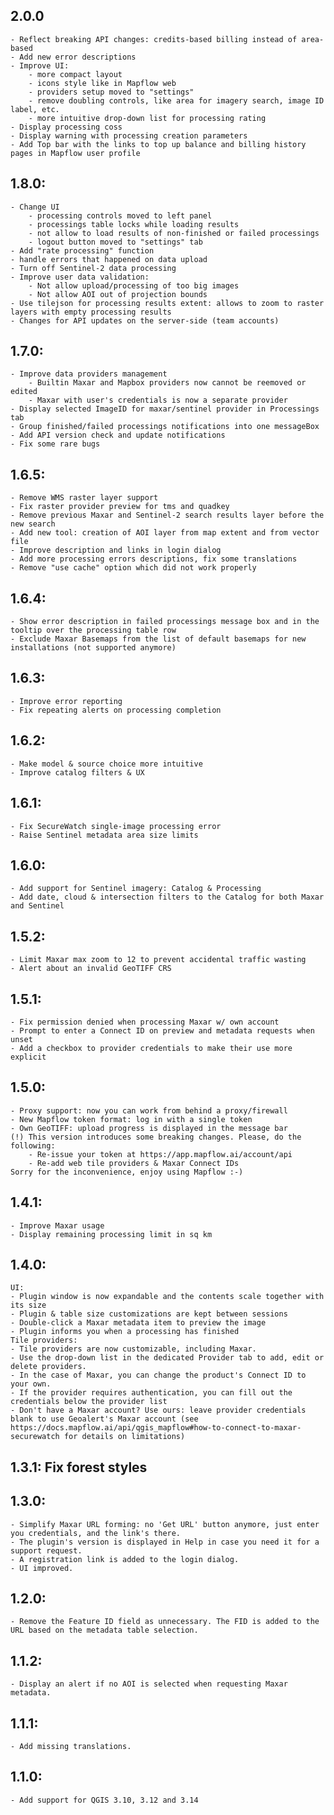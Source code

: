 ## 2.0.0
    - Reflect breaking API changes: credits-based billing instead of area-based
    - Add new error descriptions
    - Improve UI:
        - more compact layout
        - icons style like in Mapflow web
        - providers setup moved to "settings"
        - remove doubling controls, like area for imagery search, image ID label, etc.
        - more intuitive drop-down list for processing rating
    - Display processing coss
    - Display warning with processing creation parameters
    - Add Top bar with the links to top up balance and billing history pages in Mapflow user profile

## 1.8.0:
    - Change UI
        - processing controls moved to left panel
        - processings table locks while loading results
        - not allow to load results of non-finished or failed processings
        - logout button moved to "settings" tab
    - Add "rate processing" function
    - handle errors that happened on data upload
    - Turn off Sentinel-2 data processing
    - Improve user data validation:
        - Not allow upload/processing of too big images
        - Not allow AOI out of projection bounds
    - Use tilejson for processing results extent: allows to zoom to raster layers with empty processing results
    - Changes for API updates on the server-side (team accounts)

 ## 1.7.0:
    - Improve data providers management
        - Builtin Maxar and Mapbox providers now cannot be reemoved or edited
        - Maxar with user's credentials is now a separate provider
    - Display selected ImageID for maxar/sentinel provider in Processings tab
    - Group finished/failed processings notifications into one messageBox
    - Add API version check and update notifications
    - Fix some rare bugs
## 1.6.5:
    - Remove WMS raster layer support
    - Fix raster provider preview for tms and quadkey
    - Remove previous Maxar and Sentinel-2 search results layer before the new search
    - Add new tool: creation of AOI layer from map extent and from vector file
    - Improve description and links in login dialog
    - Add more processing errors descriptions, fix some translations
    - Remove "use cache" option which did not work properly
## 1.6.4:
    - Show error description in failed processings message box and in the tooltip over the processing table row
    - Exclude Maxar Basemaps from the list of default basemaps for new installations (not supported anymore)
## 1.6.3:
    - Improve error reporting
    - Fix repeating alerts on processing completion
## 1.6.2:
    - Make model & source choice more intuitive
    - Improve catalog filters & UX
## 1.6.1:
    - Fix SecureWatch single-image processing error
    - Raise Sentinel metadata area size limits
## 1.6.0:
    - Add support for Sentinel imagery: Catalog & Processing
    - Add date, cloud & intersection filters to the Catalog for both Maxar and Sentinel
## 1.5.2: 
    - Limit Maxar max zoom to 12 to prevent accidental traffic wasting
    - Alert about an invalid GeoTIFF CRS
##  1.5.1:
    - Fix permission denied when processing Maxar w/ own account
    - Prompt to enter a Connect ID on preview and metadata requests when unset
    - Add a checkbox to provider credentials to make their use more explicit
## 1.5.0:
    - Proxy support: now you can work from behind a proxy/firewall
    - New Mapflow token format: log in with a single token
    - Own GeoTIFF: upload progress is displayed in the message bar
    (!) This version introduces some breaking changes. Please, do the following:
        - Re-issue your token at https://app.mapflow.ai/account/api
        - Re-add web tile providers & Maxar Connect IDs
    Sorry for the inconvenience, enjoy using Mapflow :-)
## 1.4.1:
    - Improve Maxar usage
    - Display remaining processing limit in sq km
## 1.4.0:
    UI:
    - Plugin window is now expandable and the contents scale together with its size
    - Plugin & table size customizations are kept between sessions
    - Double-click a Maxar metadata item to preview the image
    - Plugin informs you when a processing has finished
    Tile providers:
    - Tile providers are now customizable, including Maxar. 
    - Use the drop-down list in the dedicated Provider tab to add, edit or delete providers.
    - In the case of Maxar, you can change the product's Connect ID to your own.
    - If the provider requires authentication, you can fill out the credentials below the provider list
    - Don't have a Maxar account? Use ours: leave provider credentials blank to use Geoalert's Maxar account (see https://docs.mapflow.ai/api/qgis_mapflow#how-to-connect-to-maxar-securewatch for details on limitations)
## 1.3.1: Fix forest styles
##  1.3.0: 
    - Simplify Maxar URL forming: no 'Get URL' button anymore, just enter you credentials, and the link's there.
    - The plugin's version is displayed in Help in case you need it for a support request.
    - A registration link is added to the login dialog.
    - UI improved.
## 1.2.0: 
    - Remove the Feature ID field as unnecessary. The FID is added to the URL based on the metadata table selection.
## 1.1.2: 
    - Display an alert if no AOI is selected when requesting Maxar metadata.
## 1.1.1: 
    - Add missing translations.
## 1.1.0: 
    - Add support for QGIS 3.10, 3.12 and 3.14
